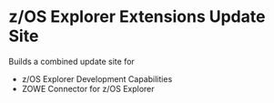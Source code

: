 <!--
/*******************************************************************************
  * Copyright (c) 05.06.2024 Thomas Zierer.
  * All rights reserved. This program and the accompanying materials
  * are made available under the terms of the Eclipse Public License v2.0
  * which accompanies this distribution, and is available at
  * http://www.eclipse.org/legal/epl-v20.html
  *
  * SPDX-License-Identifier: EPL-2.0
  *
  * Contributors:
  *    Thomas Zierer - initial API and implementation and/or initial documentation
  *******************************************************************************/
-->

# z/OS Explorer Extensions Update Site

Builds a combined update site for
* z/OS Explorer Development Capabilities
* ZOWE Connector for z/OS Explorer